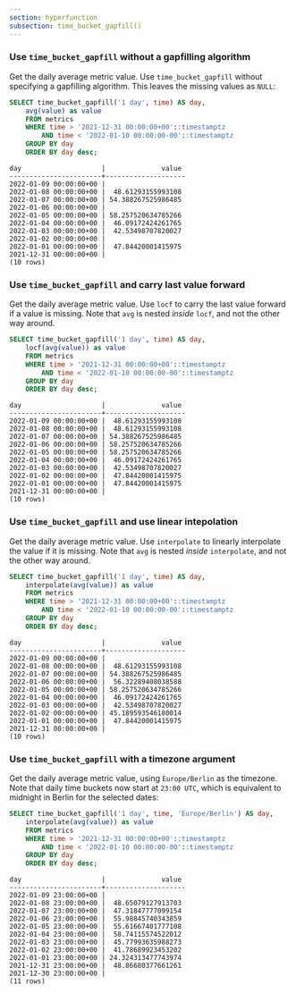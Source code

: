```yaml
---
section: hyperfunction
subsection: time_bucket_gapfill()
---
```


### Use `time_bucket_gapfill` without a gapfilling algorithm

Get the daily average metric value. Use `time_bucket_gapfill` without specifying
a gapfilling algorithm. This leaves the missing values as `NULL`:

```sql
SELECT time_bucket_gapfill('1 day', time) AS day,
    avg(value) as value
    FROM metrics
    WHERE time > '2021-12-31 00:00:00+00'::timestamptz
        AND time < '2022-01-10 00:00:00-00'::timestamptz
    GROUP BY day
    ORDER BY day desc;
```

```text
day                    |              value
-----------------------+--------------------
2022-01-09 00:00:00+00 |                   
2022-01-08 00:00:00+00 |  48.61293155993108
2022-01-07 00:00:00+00 | 54.388267525986485
2022-01-06 00:00:00+00 |                   
2022-01-05 00:00:00+00 | 58.257520634785266
2022-01-04 00:00:00+00 |  46.09172424261765
2022-01-03 00:00:00+00 |  42.53498707820027
2022-01-02 00:00:00+00 |                   
2022-01-01 00:00:00+00 |  47.84420001415975
2021-12-31 00:00:00+00 |                   
(10 rows)
```

### Use `time_bucket_gapfill` and carry last value forward

Get the daily average metric value. Use `locf` to carry the last value forward
if a value is missing. Note that `avg` is nested _inside_ `locf`, and not the
other way around.

```sql
SELECT time_bucket_gapfill('1 day', time) AS day,
    locf(avg(value)) as value
    FROM metrics
    WHERE time > '2021-12-31 00:00:00+00'::timestamptz
        AND time < '2022-01-10 00:00:00-00'::timestamptz
    GROUP BY day
    ORDER BY day desc;
```

```text
day                    |              value
-----------------------+--------------------
2022-01-09 00:00:00+00 |  48.61293155993108
2022-01-08 00:00:00+00 |  48.61293155993108
2022-01-07 00:00:00+00 | 54.388267525986485
2022-01-06 00:00:00+00 | 58.257520634785266
2022-01-05 00:00:00+00 | 58.257520634785266
2022-01-04 00:00:00+00 |  46.09172424261765
2022-01-03 00:00:00+00 |  42.53498707820027
2022-01-02 00:00:00+00 |  47.84420001415975
2022-01-01 00:00:00+00 |  47.84420001415975
2021-12-31 00:00:00+00 |                   
(10 rows)

```

### Use `time_bucket_gapfill` and use linear intepolation

Get the daily average metric value. Use `interpolate` to linearly interpolate
the value if it is missing. Note that `avg` is nested _inside_ `interpolate`,
and not the other way around.

```sql
SELECT time_bucket_gapfill('1 day', time) AS day,
    interpolate(avg(value)) as value
    FROM metrics
    WHERE time > '2021-12-31 00:00:00+00'::timestamptz
        AND time < '2022-01-10 00:00:00-00'::timestamptz
    GROUP BY day
    ORDER BY day desc;
```

```text
day                    |              value
-----------------------+--------------------
2022-01-09 00:00:00+00 |                   
2022-01-08 00:00:00+00 |  48.61293155993108
2022-01-07 00:00:00+00 | 54.388267525986485
2022-01-06 00:00:00+00 |  56.32289408038588
2022-01-05 00:00:00+00 | 58.257520634785266
2022-01-04 00:00:00+00 |  46.09172424261765
2022-01-03 00:00:00+00 |  42.53498707820027
2022-01-02 00:00:00+00 | 45.189593546180014
2022-01-01 00:00:00+00 |  47.84420001415975
2021-12-31 00:00:00+00 |                   
(10 rows)
 ```

### Use `time_bucket_gapfill` with a timezone argument

Get the daily average metric value, using `Europe/Berlin` as the timezone. Note
that daily time buckets now start at `23:00 UTC`, which is equivalent to
midnight in Berlin for the selected dates:

```sql
SELECT time_bucket_gapfill('1 day', time, 'Europe/Berlin') AS day,
    interpolate(avg(value)) as value
    FROM metrics
    WHERE time > '2021-12-31 00:00:00+00'::timestamptz
        AND time < '2022-01-10 00:00:00-00'::timestamptz
    GROUP BY day
    ORDER BY day desc;
```

```text
day                    |              value
-----------------------+--------------------
2022-01-09 23:00:00+00 |                   
2022-01-08 23:00:00+00 |  48.65079127913703
2022-01-07 23:00:00+00 |  47.31847777099154
2022-01-06 23:00:00+00 |  55.98845740343859
2022-01-05 23:00:00+00 |  55.61667401777108
2022-01-04 23:00:00+00 |  58.74115574522012
2022-01-03 23:00:00+00 |  45.77993635988273
2022-01-02 23:00:00+00 |  41.78689923453202
2022-01-01 23:00:00+00 | 24.324313477743974
2021-12-31 23:00:00+00 |  48.86680377661261
2021-12-30 23:00:00+00 |                   
(11 rows)
```
